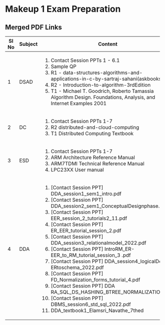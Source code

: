 # Makeup 1 Exam Preparation

## Merged PDF Links

| Sl No | Subject | Content                                                                                                                                                                                                                                                                                                                                                                                                                                                                                                                                                                                                                                                                                                                                                                | Link 1 ([GDrive Folder](https://drive.google.com/drive/folders/1F3DoRvXnINmoXayVJ61aFfNVL_klgI_b?usp=sharing)) | Link 2 (Firebase)                                                                                                                                                                                        |
| ----- | ------- | ---------------------------------------------------------------------------------------------------------------------------------------------------------------------------------------------------------------------------------------------------------------------------------------------------------------------------------------------------------------------------------------------------------------------------------------------------------------------------------------------------------------------------------------------------------------------------------------------------------------------------------------------------------------------------------------------------------------------------------------------------------------------- | -------------------------------------------------------------------------------------------------------------- | -------------------------------------------------------------------------------------------------------------------------------------------------------------------------------------------------------- |
| 1     | DSAD    | <ol><li>Contact Session PPTs 1 - 6.1</li><li>Sample QP</li><li>R1 - data-structures-algorithms-and-applications-in-c-by-sartraj-sahani(askbooks.net)</li><li>R2 - Introduction-to-algorithm-3rdEdition</li><li>T1 - Michael T. Goodrich, Roberto Tamassia Algorithm Design. Foundations, Analysis, and Internet Examples 2001</li></ol>                                                                                                                                                                                                                                                                                                                                                                                                                                | [DSAD_Merged_V1.pdf](https://drive.google.com/file/d/1pYHkwZLHBfgXJJ2UWjkS-Hth_C0ZMXSE/view?usp=sharing)       | [DSAD_Merged_V1.pdf](https://firebasestorage.googleapis.com/v0/b/fir-react-demo-c5a92.appspot.com/o/bits-makeup-1-merged-pdfs%2FDSAD_Merged_V1.pdf?alt=media&token=eb1b3837-b4f5-45bb-b851-acd04c3c2196) |
| 2     | DC      | <ol><li>Contact Session PPTs 1-7</li><li>R2 distributed-and-cloud-computing</li><li>T1 Distributed Computing Textbook</li></ol>                                                                                                                                                                                                                                                                                                                                                                                                                                                                                                                                                                                                                                        | [DC_Merged_V1.pdf](https://drive.google.com/file/d/1-rMFTCSmGJusCn6oZirngR1MkFBsNVhg/view?usp=sharing)         | [DC_Merged_V1.pdf](https://firebasestorage.googleapis.com/v0/b/fir-react-demo-c5a92.appspot.com/o/bits-makeup-1-merged-pdfs%2FDC_Merged_V1.pdf?alt=media&token=be167c3d-0920-4b22-b9ee-092881a9c808)     |
| 3     | ESD     | <ol><li>Contact Session PPTs 1-7</li><li>ARM Architecture Reference Manual</li><li>ARM7TDMI Technical Reference Manual</li><li>LPC23XX User manual                                                                                                                                                                                                                                                                                                                                                                                                                                                                                                                                                                                                                     | [ESD_Merged_V1.pdf](https://drive.google.com/file/d/1pYHkwZLHBfgXJJ2UWjkS-Hth_C0ZMXSE/view?usp=sharing)        | [ESD_Merged_V1.pdf](https://firebasestorage.googleapis.com/v0/b/fir-react-demo-c5a92.appspot.com/o/bits-makeup-1-merged-pdfs%2FESD_Merged_V1.pdf?alt=media&token=bc4445e1-be1c-4bbd-b76d-ce50ae6a847d)   |
| 4     | DDA     | <ol><li> [Contact Session PPT] DDA_session1_sem1_intro.pdf</li><li> [Contact Session PPT] DDA_session2_sem1_ConceptualDesignphase.pdf</li><li> [Contact Session PPT] EER_session_2_tutorials2_11.pdf</li><li> [Contact Session PPT] ER_EER_tutorial_session_2.pdf</li><li> [Contact Session PPT] DDA_session3_relationalmodel_2022.pdf</li><li> [Contact Session PPT] IntroRM_ER-EER_to_RM_tutorial_session_3 .pdf</li><li> [Contact Session PPT] DDA_session4_logicalDesign ERtoschema_2022.pdf</li><li> [Contact Session PPT] FD_Normalization_forms_tutorial_4.pdf</li><li> [Contact Session PPT] DDA RA_SQL_DS_HASHING_BTREE_NORMALIZATION.pdf</li><li> [Contact Session PPT] DBMS_session6_std_sql_2022.pdf</li><li>DDA_textbook1_Elamsri_Navathe_7thed</li></ol> | [DDA_Merged_V1.pdf](https://drive.google.com/file/d/12q-I-CCOVrreoBCpVjRBiN2pIFnin5oT/view?usp=sharing)        | [DDA_Merged_V1.pdf](https://firebasestorage.googleapis.com/v0/b/fir-react-demo-c5a92.appspot.com/o/bits-makeup-1-merged-pdfs%2FDDA_Merged_V1.pdf?alt=media&token=8c97f86f-055a-4dd4-91b9-b8382c53196e)   |
